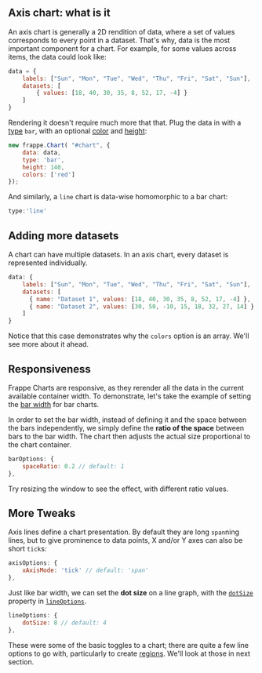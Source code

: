 ## Axis chart: what is it

An axis chart is generally a 2D rendition of data, where a set of values corresponds to every point in a dataset. That's why, data is the most important component for a chart. For example, for some values across items, the data could look like:
```js
data = {
	labels: ["Sun", "Mon", "Tue", "Wed", "Thu", "Fri", "Sat", "Sun"],
	datasets: [
		{ values: [18, 40, 30, 35, 8, 52, 17, -4] }
	]
}
```

Rendering it doesn't require much more that that. Plug the data in with a [type]() `bar`, with an optional [color]() and [height]():

```js
new frappe.Chart( "#chart", {
    data: data,
    type: 'bar',
    height: 140,
    colors: ['red']
});
```
<chart-demo
    data="0"
    v-bind:config="{ type: 'bar', height: 140, colors:['red'] }">
</chart-demo>


And similarly, a `line` chart is data-wise homomorphic to a bar chart:

```js
type:'line'
```
<chart-demo
    data="0"
    v-bind:config="{ type: 'line', height: 140, colors:['red'] }">
</chart-demo>


## Adding more datasets

A chart can have multiple datasets. In an axis chart, every dataset is represented individually.

```js
data: {
    labels: ["Sun", "Mon", "Tue", "Wed", "Thu", "Fri", "Sat", "Sun"],
    datasets: [
      { name: "Dataset 1", values: [18, 40, 30, 35, 8, 52, 17, -4] },
      { name: "Dataset 2", values: [30, 50, -10, 15, 18, 32, 27, 14] }
    ]
}
```
Notice that this case demonstrates why the `colors` option is an array. We'll see more about it ahead.
<chart-demo data="1" v-bind:config="{
        type: 'line',
        height: 200,
        colors:['green', 'light-green']
    }"
    v-bind:options="[
        {
            name: 'type',
            path: ['type'],
            type: 'String',
            states: { 'Line': 'line', 'Bar': 'bar' },
            activeState: 'Mixed'
        }
    ]">
</chart-demo>


## Responsiveness

Frappe Charts are responsive, as they rerender all the data in the current available container width. To demonstrate, let's take the example of setting the [bar width]() for bar charts.

In order to set the bar width, instead of defining it and the space between the bars independently, we simply define the <b>ratio of the space</b> between bars to the bar width. The chart then adjusts the actual size proportional to the chart container.

```js
barOptions: {
	spaceRatio: 0.2 // default: 1
},
```
Try resizing the window to see the effect, with different ratio values.

<chart-demo data="2" v-bind:config="{
        type: 'bar',
        height: 140,
        colors: ['orange'],
        axisOptions: { xAxisMode: 'tick' },
        barOptions: { spaceRatio: 0.2 },
    }"
    v-bind:options="[
        {
            name: 'spaceRatio',
            path: ['barOptions', 'spaceRatio'],
            type: 'number',
            numberOptions: { min: 0.1, max: 1.9, step: 0.1 },
            activeState: 0.2
        }
    ]">
</chart-demo>


## More Tweaks

Axis lines define a chart presentation. By default they are long `span`ning lines, but to give prominence to data points, X and/or Y axes can also be short `tick`s:

```js
axisOptions: {
	xAxisMode: 'tick' // default: 'span'
},
```
<chart-demo
    data="2"
    v-bind:config="{
        type: 'bar',
        height: 140,
        colors:['blue'],
        axisOptions: { xAxisMode: 'tick' }
    }">
</chart-demo>


Just like bar width, we can set the <b>dot size</b> on a line graph, with the [`dotSize`]() property in [`lineOptions`]().

```js
lineOptions: {
	dotSize: 8 // default: 4
},
```
<chart-demo data="2" v-bind:config="{
        type: 'line',
        height: 140,
        colors:['orange'],
        axisOptions: { xAxisMode: 'tick' },
        lineOptions: { dotSize: 8 }
    }"
    v-bind:options="[
        {
            name: 'dotSize',
            path: ['lineOptions', 'dotSize'],
            type: 'number',
            numberOptions: { min: 3, max: 10, step: 1 },
            activeState: 8
        }
    ]">
</chart-demo>


These were some of the basic toggles to a chart; there are quite a few line options to go with, particularly to create [regions](). We'll look at those in next section.
